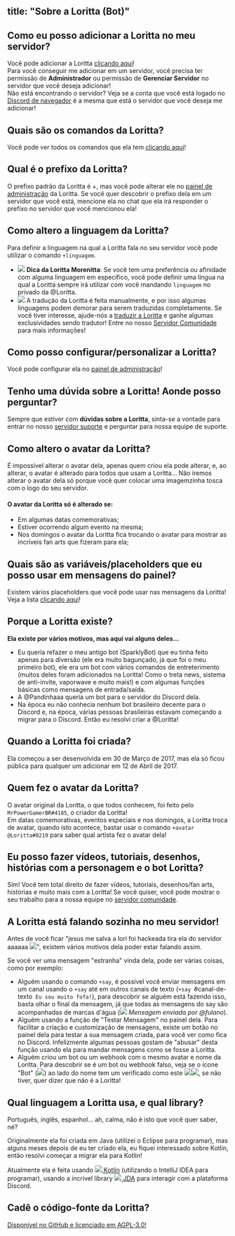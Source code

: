 title: "Sobre a Loritta (Bot)"
---
## Como eu posso adicionar a Loritta no meu servidor?
Você pode adicionar a Loritta [clicando aqui](/dashboard)!  
Para você conseguir me adicionar em um servidor, você precisa ter permissão de **Administrador** ou permissão de **Gerenciar Servidor** no servidor que você deseja adicionar!  
Não está encontrando o servidor? Veja se a conta que você está logado no [Discord de navegador](https://discordapp.com/channels/@me) é a mesma que está o servidor que você deseja me adicionar!  

## Quais são os comandos da Loritta?
Você pode ver todos os comandos que ela tem [clicando aqui](/commands)!

## Qual é o prefixo da Loritta?
O prefixo padrão da Loritta é +, mas você pode alterar ele no [painel de administração](/dashboard) da Loritta. Se você quer descobrir o prefixo dela em um servidor que você está, mencione ela no chat que ela irá responder o prefixo no servidor que você mencionou ela!

## Como altero a linguagem da Loritta?
Para definir a linguagem na qual a Loritta fala no seu servidor você pode utilizar o comando `+linguagem`.  
* <img src="https://cdn.discordapp.com/emojis/726845783344939028.png?v=1" class="inline-emoji"> **Dica da Loritta Morenitta**: Se você tem uma preferência ou afinidade com alguma linguagem em específico, você pode definir uma língua na qual a Loritta sempre irá utilizar com você mandando `linguagem` no privado da <span class="discord-mention">@Loritta</span>.
* <img src="https://cdn.discordapp.com/emojis/640158506049077280.png?v=1" class="inline-emoji"> A tradução da Loritta é feita manualmente, e por isso algumas linguagens podem demorar para serem traduzidas completamente. Se você tiver interesse, ajude-nós a [traduzir a Loritta](https://loritta.crowdin.com/) e ganhe algumas exclusividades sendo tradutor! Entre no nosso [Servidor Comunidade](https://discord.gg/lori) para mais informações!

## Como posso configurar/personalizar a Loritta?
Você pode configurar ela no [painel de administração](/dashboard)!

## Tenho uma dúvida sobre a Loritta! Aonde posso perguntar?
Sempre que estiver com **dúvidas sobre a Loritta**, sinta-se a vontade para entrar no nosso [servidor suporte](/support) e perguntar para nossa equipe de suporte.

## Como altero o avatar da Loritta?
É impossível alterar o avatar dela, apenas quem criou ela pode alterar, e, ao alterar, o avatar é alterado para todos que usam a Loritta... Não iremos alterar o avatar dela só porque você quer colocar uma imagemzinha tosca com o logo do seu servidor.  
#### O avatar da Loritta só é alterado se:
* Em algumas datas comemorativas;
* Estiver ocorrendo algum evento na mesma;
* Nos domingos o avatar da Loritta fica trocando o avatar para mostrar as incríveis fan arts que fizeram para ela;

## Quais são as variáveis/placeholders que eu posso usar em mensagens do painel?
Existem vários placeholders que você pode usar nas mensagens da Loritta! Veja a lista [clicando aqui](/extras/faq/placeholders)!

## Porque a Loritta existe?
**Ela existe por vários motivos, mas aqui vai alguns deles...**
* Eu queria refazer o meu antigo bot (SparklyBot) que eu tinha feito apenas para diversão (ele era muito bagunçado, já que foi o meu primeiro bot), ele era um bot com vários comandos de entreterimento (muitos deles foram adicionados na Loritta! Como o treta news, sistema de anti-invite, vaporwave e muito mais!) e com algumas funções básicas como mensagens de entrada/saída.
* A <span class="discord-mention">@Pandinhaaa</span> queria um bot para o servidor do Discord dela.
* Na época eu não conhecia nenhum bot brasileiro decente para o Discord e, na época, várias pessoas brasileiras estavam começando a migrar para o Discord.
Então eu resolvi criar a <span class="discord-mention">@Loritta</span>!

## Quando a Loritta foi criada?
Ela começou a ser desenvolvida em 30 de Março de 2017, mas ela só ficou pública para qualquer um adicionar em 12 de Abril de 2017.

## Quem fez o avatar da Loritta?
O avatar original da Loritta, o que todos conhecem, foi feito pelo `MrPowerGamerBR#4185`, o criador da Loritta!  
Em datas comemorativas, eventos especiais e nos domingos, a Loritta troca de avatar, quando isto acontece, bastar usar o comando `+avatar @Loritta#0219` para saber qual artista fez o avatar dela!

## Eu posso fazer vídeos, tutoriais, desenhos, histórias com a personagem e o bot Loritta?
Sim! Você tem total direito de fazer vídeos, tutoriais, desenhos/fan arts, histórias e muito mais com a Loritta! Se você quiser, você pode mostrar o seu trabalho para a nossa equipe no [servidor comunidade](/support).

## A Loritta está falando sozinha no meu servidor!
Antes de você ficar "jesus me salva a lori foi hackeada tira ela do servidor aaaaaa <img src="https://cdn.discordapp.com/emojis/540656812836519936.png?v=1" class="inline-emoji">", existem vários motivos dela poder estar falando assim.

Se você ver uma mensagem "estranha" vinda dela, pode ser várias coisas, como por exemplo:
* Alguém usando o comando `+say`, é possível você enviar mensagens em um canal usando o `+say` até em outros canais de texto (`+say `<span class="discord-mention">#canal-de-texto</span>` Eu sou muito fofa!`), para descobrir se alguém está fazendo isso, basta olhar o final da mensagem, já que todas as mensagens do say são acompanhadas de marcas d'água (<img src="https://cdn.discordapp.com/emojis/727631176432484473.png?v=1" class="inline-emoji"> *Mensagem enviada por <span class="discord-mention">@fulano</span>*).
* Alguém usando a função de "Testar Mensagem" no painel dela. Para facilitar a criação e customização de mensagens, existe um botão no painel dela para testar a sua mensagem criada, para você ver como fica no Discord. Infelizmente algumas pessoas gostam de "abusar" desta função usando ela para mandar mensagens como se fosse a Loritta.
* Alguém criou um bot ou um webhook com o mesmo avatar e nome da Loritta. Para descobrir se é um bot ou webhook falso, veja se o ícone "Bot" (<img src="https://cdn.discordapp.com/emojis/435160161959542784.png?v=1" class="inline-emoji">) ao lado do nome tem um verificado como este <img src="https://cdn.discordapp.com/emojis/709419909536284712.png?v=1" class="inline-emoji"><img src="https://cdn.discordapp.com/emojis/709419956298842156.png?v=1" class="inline-emoji">, se não tiver, quer dizer que não é a Loritta!

## Qual linguagem a Loritta usa, e qual library?
Português, inglês, espanhol... ah, calma, não é isto que você quer saber, né?

Originalmente ela foi criada em Java (utilizei o Eclipse para programar), mas alguns meses depois de eu ter criado ela, eu fiquei interessado sobre Kotlin, então resolvi começar a migrar ela para Kotlin!

Atualmente ela é feita usando [<img src="https://cdn.discordapp.com/emojis/453714186925637642.png?v=1" class="inline-emoji"> Kotlin](https://kotlinlang.org/) (utilizando o IntelliJ IDEA para programar), usando a incrível library [<img src="https://cdn.discordapp.com/emojis/411518264267767818.png?v=1" class="inline-emoji"> JDA](https://github.com/DV8FromTheWorld/JDA) para interagir com a plataforma Discord.

## Cadê o código-fonte da Loritta?
[Disponível no GitHub e licenciado em AGPL-3.0!](https://github.com/LorittaBot/Loritta)
